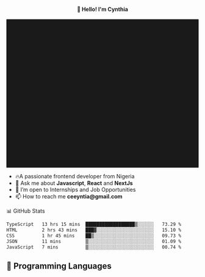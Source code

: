<h4 align="center">👋 Hello! I'm Cynthia</h4>

<hr style="height:10%; margin-left:0; margin-right:0;" />

<div align="left">
  <ul>
  <li>🔥A passionate frontend developer from Nigeria</li>
  <li>💬 Ask me about <strong>Javascript</strong>, <strong>React</strong> and <strong> NextJs</strong></li>
  <li>👯 I’m open to Internships and Job Opportunities</li>
  <li>📫 How to reach me <strong>ceeyntia@gmail.com</strong></li>
</ul>
</div
  
## 📊 GitHub Stats

<!--START_SECTION:waka-->

```txt
TypeScript   13 hrs 15 mins  ██████████████████▒░░░░░░   73.29 %
HTML         2 hrs 43 mins   ███▓░░░░░░░░░░░░░░░░░░░░░   15.10 %
CSS          1 hr 45 mins    ██▒░░░░░░░░░░░░░░░░░░░░░░   09.73 %
JSON         11 mins         ▒░░░░░░░░░░░░░░░░░░░░░░░░   01.09 %
JavaScript   7 mins          ▒░░░░░░░░░░░░░░░░░░░░░░░░   00.74 %
```

<!--END_SECTION:waka-->

## 💬 Programming Languages

<!--START_SECTION:languages-->
<!--END_SECTION:languages-->
